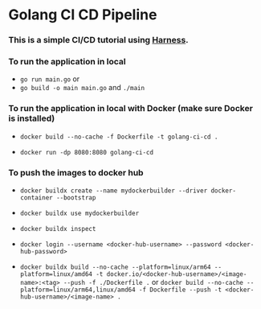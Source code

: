 # Golang CI CD Pipeline

### This is a simple CI/CD tutorial using [Harness](https://www.harness.io/).

### To run the application in local

- `go run main.go` or
- `go build -o main main.go` and `./main`

### To run the application in local with Docker (make sure Docker is installed)

- `docker build --no-cache -f Dockerfile -t golang-ci-cd .`

- `docker run -dp 8080:8080 golang-ci-cd`

### To push the images to docker hub

- `docker buildx create --name mydockerbuilder --driver docker-container --bootstrap`

- `docker buildx use mydockerbuilder`

- `docker buildx inspect`

- `docker login --username <docker-hub-username> --password <docker-hub-password>`

- `docker buildx build --no-cache --platform=linux/arm64 --platform=linux/amd64 -t docker.io/<docker-hub-username>/<image-name>:<tag> --push -f ./Dockerfile .` or `docker build --no-cache --platform=linux/arm64,linux/amd64 -f Dockerfile --push -t <docker-hub-username>/<image-name> .`

